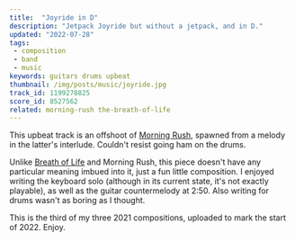 ```yaml
---
title:  "Joyride in D"
description: "Jetpack Joyride but without a jetpack, and in D."
updated: "2022-07-28"
tags:
 - composition
 - band
 - music
keywords: guitars drums upbeat
thumbnail: /img/posts/music/joyride.jpg
track_id: 1199278825
score_id: 8527562
related: morning-rush the-breath-of-life
---
```


This upbeat track is an offshoot of [Morning Rush](/posts/morning-rush/), spawned from a melody in the latter's interlude. Couldn't resist going ham on the drums.

Unlike [Breath of Life](/posts/the-breath-of-life/) and Morning Rush, this piece doesn't have any particular meaning imbued into it, just a fun little composition. I enjoyed writing the keyboard solo (although in its current state, it's not exactly playable), as well as the guitar countermelody at 2:50. Also writing for drums wasn't as boring as I thought.

This is the third of my three 2021 compositions, uploaded to mark the start of 2022. Enjoy.
